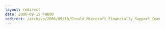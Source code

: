 ```yaml
---
layout: redirect
date: 2006-09-15 -0800
redirect: /archive/2006/09/16/Should_Microsoft_Financially_Support_Open_Source_Projects.aspx/
---
```

